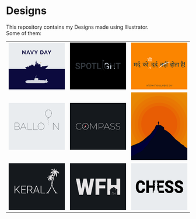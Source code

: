 # Designs
This repository contains my Designs made using Illustrator.<br>
Some of them:<br>
<table>
<tr><td><img src="./2020-12/png/04.12.2020.png"></td><td><img src="./2020-11/png/21.11.2020.png"></td><td><img src="./2020-11/png/19.11.2020.png"></td></tr>
<tr><td><img src="./2020-11/png/22.11.2020.png"></td><td><img src="./2020-12/png/12.12.2020.png"></td><td><img src="./2020-11/png/15.11.2020.png"></td></tr>
<tr><td><img src="./2020-12/png/25.12.2020.png"></td><td><img src="./2021-01/png/05.01.2021.png"></td><td><img src="./2020-11/png/20.11.2020.png"></td></tr>
</table>
